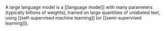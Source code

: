 A large language model is a [[language model]] with many parameters (typically billions of weights), trained on large quantities of unlabeled text, using [[self-supervised machine learning]] (or [[semi-supervised learning]]).
